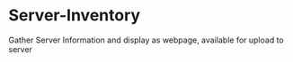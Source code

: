 Server-Inventory
================

Gather Server Information and display as webpage, available for upload to server

